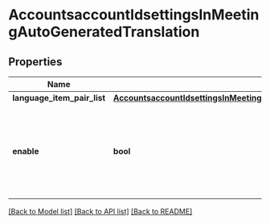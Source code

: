 # AccountsaccountIdsettingsInMeetingAutoGeneratedTranslation

## Properties
Name | Type | Description | Notes
------------ | ------------- | ------------- | -------------
**language_item_pair_list** | [**AccountsaccountIdsettingsInMeetingAutoGeneratedTranslationLanguageItemPairList**](AccountsaccountIdsettingsInMeetingAutoGeneratedTranslationLanguageItemPairList.md) |  | [optional] 
**enable** | **bool** | The option for participants to enable the automated translation captions in meetings. | [optional] 

[[Back to Model list]](../README.md#documentation-for-models) [[Back to API list]](../README.md#documentation-for-api-endpoints) [[Back to README]](../README.md)

